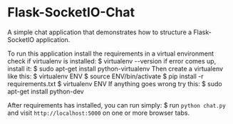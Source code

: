 Flask-SocketIO-Chat
===================

A simple chat application that demonstrates how to structure a Flask-SocketIO application.

To run this application install the requirements in a virtual environment
check if virtualenv is installed:
	$ virtualenv --version
if error comes up, install it:
	$ sudo apt-get install python-virtualenv
Then create a virtualenv like this:
	$ virtualenv ENV
	$ source ENV/bin/activate
	$ pip install -r requirements.txt
	$ virtualenv ENV
If anything goes wrong try this:
	$ sudo apt-get install python-dev

After requirements has installed, you can run simply:
	$ run `python chat.py` and visit `http://localhost:5000` on one or more browser tabs.
